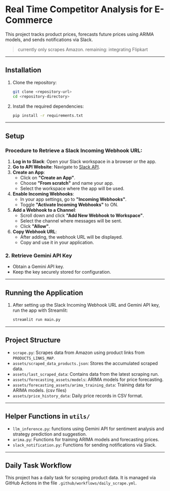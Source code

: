 
# Real Time Competitor Analysis for E-Commerce

This project tracks product prices, forecasts future prices using ARIMA models, and sends notifications via Slack.
> currently only scrapes Amazon. remaining: integrating Flipkart
---

## Installation

1. Clone the repository:
   ```bash
   git clone <repository-url>
   cd <repository-directory>
   ```

2. Install the required dependencies:
   ```bash
   pip install -r requirements.txt
   ```

---

## Setup

### Procedure to Retrieve a Slack Incoming Webhook URL:

1. **Log in to Slack**: Open your Slack workspace in a browser or the app.
2. **Go to API Website**: Navigate to [Slack API](https://api.slack.com/).
3. **Create an App**:
   - Click on **"Create an App"**.
   - Choose **"From scratch"** and name your app.
   - Select the workspace where the app will be used.
4. **Enable Incoming Webhooks**:
   - In your app settings, go to **"Incoming Webhooks"**.
   - Toggle **"Activate Incoming Webhooks"** to ON.
5. **Add a Webhook to a Channel**:
   - Scroll down and click **"Add New Webhook to Workspace"**.
   - Select the channel where messages will be sent.
   - Click **"Allow"**.
6. **Copy Webhook URL**:
   - After adding, the webhook URL will be displayed.
   - Copy and use it in your application.

### 2. Retrieve Gemini API Key
- Obtain a Gemini API key.
- Keep the key securely stored for configuration.

---

## Running the Application

1. After setting up the Slack Incoming Webhook URL and Gemini API key, run the app with Streamlit:
   ```bash
   streamlit run main.py
   ```

---

## Project Structure

- `scrape.py`: Scrapes data from Amazon using product links from `PRODUCTS_LINKS_MAP`.
- `assets/scraped_data_products.json`: Stores the accumulated scraped data.
- `assets/last_scraped_data`: Contains data from the latest scraping run.
- `assets/forecasting_assets/models`: ARIMA models for price forecasting.
- `assets/forecasting_assets/arima_training_data`: Training data for ARIMA models. (csv files)
- `assets/price_history_data`: Daily price records in CSV format.

---

## Helper Functions in `utils/`

- `llm_inference.py`: functions using Gemini API for sentiment analysis and strategy prediction and suggestion.
- `arima.py`: Functions for training ARIMA models and forecasting prices.
- `slack_notification.py`: Functions for sending notifications via Slack.

---

## Daily Task Workflow

This project has a daily task for scraping product data. It is managed via GitHub Actions in the file `.github/workflows/daily_scrape.yml`.
